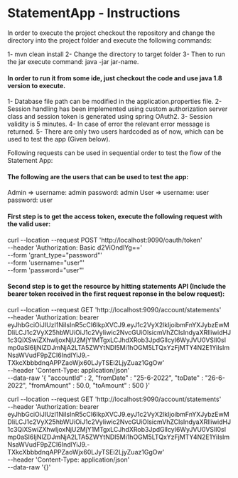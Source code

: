 # StatementApp - Instructions

In order to execute the project checkout the repository and change the directory into the project folder and execute the following commands:

  1- mvn clean install
  2- Change the directory to target folder
  3- Then to run the jar execute command: java -jar jar-name.

#### In order to run it from some ide, just checkout the code and use java 1.8 version to execute.
1- Database file path can be modified in the application.properties file.
2- Session handling has been implemented using custom authorization server class and session token is generated using spring OAuth2.
3- Session validity is 5 minutes.
4- In case of error the relevant error message is returned.
5- There are only two users hardcoded as of now, which can be used to test the app (Given below). 


Following requests can be used in sequential order to test the flow of the Statement App:

#### The following are the users that can be used to test the app:

Admin => username: admin     password: admin
User => username: user      password: user

#### First step is to get the access token, execute the following request with the valid user:

curl --location --request POST 'http://localhost:9090/oauth/token' \
--header 'Authorization: Basic d2ViOndlYg==' \
--form 'grant_type="password"' \
--form 'username="user"' \
--form 'password="user"'


#### Second step is to get the resource by hitting statements API (Include the bearer token received in the first request reponse in the below request):

curl --location --request GET 'http://localhost:9090/account/statements' \
--header 'Authorization: bearer eyJhbGciOiJIUzI1NiIsInR5cCI6IkpXVCJ9.eyJ1c2VyX2lkIjoibmFnYXJybzEwMDIiLCJ1c2VyX25hbWUiOiJ1c2VyIiwic2NvcGUiOlsicmVhZCIsIndyaXRlIiwidHJ1c3QiXSwiZXhwIjoxNjU2MjY1MTgxLCJhdXRob3JpdGllcyI6WyJVU0VSIl0sImp0aSI6IjNlZDJmNjA2LTA5ZWYtNDI5Mi1hOGM5LTQxYzFjMTY4N2E1YiIsImNsaWVudF9pZCI6IndlYiJ9.-TXkcXbbbdnqAPPZaoWjx60LJyTSEi2LjyZuaz1GgOw' \
--header 'Content-Type: application/json' \
--data-raw '{
    "accountId" : 2,
    "fromDate" : "25-6-2022",
    "toDate" : "26-6-2022",
    "fromAmount" : 50.0,
    "toAmount" : 500
}'


curl --location --request GET 'http://localhost:9090/account/statements' \
--header 'Authorization: bearer eyJhbGciOiJIUzI1NiIsInR5cCI6IkpXVCJ9.eyJ1c2VyX2lkIjoibmFnYXJybzEwMDIiLCJ1c2VyX25hbWUiOiJ1c2VyIiwic2NvcGUiOlsicmVhZCIsIndyaXRlIiwidHJ1c3QiXSwiZXhwIjoxNjU2MjY1MTgxLCJhdXRob3JpdGllcyI6WyJVU0VSIl0sImp0aSI6IjNlZDJmNjA2LTA5ZWYtNDI5Mi1hOGM5LTQxYzFjMTY4N2E1YiIsImNsaWVudF9pZCI6IndlYiJ9.-TXkcXbbbdnqAPPZaoWjx60LJyTSEi2LjyZuaz1GgOw' \
--header 'Content-Type: application/json' \
--data-raw '{}'



